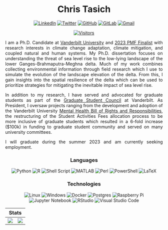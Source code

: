 <div id="header" align="center">

# Chris Tasich

[![LinkedIn](https://img.shields.io/badge/linkedin-%230077B5.svg?style=for-the-badge&logo=linkedin&logoColor=white&link=https://www.linkedin.com/in/christasich/)](https://www.linkedin.com/in/christasich/)
[![Twitter](https://img.shields.io/badge/Twitter-%231DA1F2.svg?style=for-the-badge&logo=Twitter&logoColor=white&link=https://twitter.com/ctasich)](https://twitter.com/ctasich)
[![GitHub](https://img.shields.io/badge/github-%23121011.svg?style=for-the-badge&logo=github&logoColor=white)](https://github.com/christasich)
[![GitLab](https://img.shields.io/badge/gitlab-%23181717.svg?style=for-the-badge&logo=gitlab&logoColor=white)](https://gitlab.jgilligan.org/chris)
[![Gmail](https://img.shields.io/badge/Gmail-D14836?style=for-the-badge&logo=gmail&logoColor=white&link=mailto:chris.tasich@gmail.com)](mailto:chris.tasich@gmail.com)

<!-- ![visitors](https://komarev.com/ghpvc/?username=christasich&style=for-the-badge) -->
[![Visitors](https://api.visitorbadge.io/api/visitors?path=christasich.christasich&countColor=%233485c2)](https://visitorbadge.io/status?path=christasich.christasich)

<div align="justify">

I am a Ph.D. Candidate at [Vanderbilt University](https://www.vanderbilt.edu/) and [2023 PMF Finalist](https://www.opm.gov/news/releases/2023/02/release-us-office-of-personnel-management-announces-finalists-for-class-of-2023-presidential-management-fellows/) with research interests in climate change adaptation, climate mitigation, and coupled natural and human systems. My Ph.D. dissertation focuses on understanding the threat of sea level rise to the low-lying landscape of the lower Ganges-Brahmaputra-Meghna delta. Much of my work combines collecting environmental information through field research which I use to simulate the evolution of the landscape elevation of the delta. From this, I gain insights into the spatial resilience of the delta which can be used to prioritize strategies for mitigating the inevitable impact of sea level rise.

In addition to my research, I have served and advocated for graduate students as part of the [Graduate Student Council](https://studentorg.vanderbilt.edu/gsc/) at Vanderbilt. As President, I oversaw projects ranging from the development and adoption of the Vanderbilt University [Mental Health Bill of Rights and Responsibilities](https://gradschool.vanderbilt.edu/students/current/mhborr.php), the restructuring of the Student Activities Fees allocation process to be more inclusive of graduate students which resulted in a 6-fold increase ($100k) in funding to graduate student community and served on many university committees.

I will graduate during the summer 2023 and am currently seeking employment.

</div>

### Languages

![Python](https://img.shields.io/badge/python-3670A0?style=for-the-badge&logo=python&logoColor=ffdd54)
![R](https://img.shields.io/badge/r-%23276DC3.svg?style=for-the-badge&logo=r&logoColor=white)
![Shell Script](https://img.shields.io/badge/shell_script-%23121011.svg?style=for-the-badge&logo=gnu-bash&logoColor=white)
![MATLAB](https://img.shields.io/badge/MATLAB-0169a5?style=for-the-badge&logo=MATLAB&logoColor=white)
![Perl](https://img.shields.io/badge/perl-%2339457E.svg?style=for-the-badge&logo=perl&logoColor=white)
![PowerShell](https://img.shields.io/badge/PowerShell-%235391FE.svg?style=for-the-badge&logo=powershell&logoColor=white)
![LaTeX](https://img.shields.io/badge/latex-%23008080.svg?style=for-the-badge&logo=latex&logoColor=white)

### Technologies

![Linux](https://img.shields.io/badge/Linux-FCC624?style=for-the-badge&logo=linux&logoColor=black)
![Windows](https://img.shields.io/badge/Windows-0078D6?style=for-the-badge&logo=windows&logoColor=white)
![Docker](https://img.shields.io/badge/docker-%230db7ed.svg?style=for-the-badge&logo=docker&logoColor=white)
![Postgres](https://img.shields.io/badge/postgres-%23316192.svg?style=for-the-badge&logo=postgresql&logoColor=white)
![Raspberry Pi](https://img.shields.io/badge/-RaspberryPi-C51A4A?style=for-the-badge&logo=Raspberry-Pi)
![Jupyter Notebook](https://img.shields.io/badge/jupyter-%23FA0F00.svg?style=for-the-badge&logo=jupyter&logoColor=white)
![RStudio](https://img.shields.io/badge/RStudio-4285F4?style=for-the-badge&logo=rstudio&logoColor=white)
![Visual Studio Code](https://img.shields.io/badge/Visual%20Studio%20Code-0078d7.svg?style=for-the-badge&logo=visual-studio-code&logoColor=white)

<table>
  <thead>
  <tr>
    <th colspan="2">Stats</th>
  </tr>
  </thead>
  <tbody>
    <td><img align=center valign=top src="https://christasich.vercel.app/api?username=christasich&show_icons=true&theme=transparent&hide_border=true&hide_title=true&count_private=true"/></td>
    <td><img align=center valign=top src="https://christasich.vercel.app/api/top-langs?username=christasich&theme=transparent&hide_border=true&layout=compact&hide=tex&exclude_repo=bng_arsenic,tidal_flat_0d,github-readme-stats&hide_title=true"/></td>
  </tr>
  </tbody>
</table>
